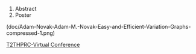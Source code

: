 




1. Abstract
2. Poster



(doc/Adam-Novak-Adam-M.-Novak-Easy-and-Efficient-Variation-Graphs-compressed-1.png)


[T2THPRC-Virtual Conference](doc/Scalable-variant-detection-in-pangenome-models-Poster.png)
